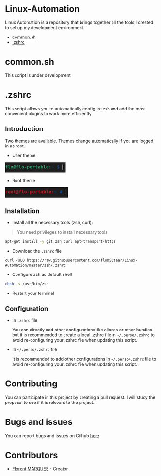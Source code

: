 # Linux-Automation
Linux Automation is a repository that brings together all the tools I created to set up my development environment.

- [common.sh](#commonsh)
- [.zshrc](#zshrc)

# common.sh
This script is under development

# .zshrc
This script allows you to automatically configure `zsh` and add the most convenient plugins to work more efficiently.

## Introduction
Two themes are available. Themes change automatically if you are logged in as root.
- User theme

![user-theme](images/user-theme.png)

- Root theme

![root-theme](images/root_theme.png)

## Installation

- Install all the necessary tools (zsh, curl):

> You need privileges to install necessary tools

```bash
apt-get install -y git zsh curl apt-transport-https
```

- Download the `.zshrc` file

```
curl -sLO https://raw.githubusercontent.com/flomSStaar/Linux-Automation/master/zsh/.zshrc
```

- Configure zsh as default shell

```bash
chsh -s /usr/bin/zsh
```

- Restart your terminal

## Configuration

- In `.zshrc` file

  You can directly add other configurations like aliases or other bundles but it is recommended to create a local .zshrc file in `~/.perso/.zshrc` to avoid re-configuring your .zshrc file when updating this script.

- In `~/.perso/.zshrc` file
  
  It is recommended to add other configurations in `~/.perso/.zshrc` file to avoid re-configuring your .zshrc file when updating this script.

# Contributing

You can participate in this project by creating a pull request. I will study the proposal to see if it is relevant to the project. 

# Bugs and issues

You can report bugs and issues on Github [here](https://github.com/flomSStaar/Linux-Automation/issues)


# Contributors

- [Florent MARQUES](https://github.com/flomSStaar) - Creator 